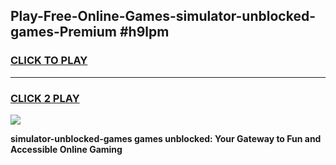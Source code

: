 
## Play-Free-Online-Games-simulator-unblocked-games-Premium #h9lpm
<h3>
<a href="https://premium.freeplayer.one?title=simulator-unblocked-games&ref=8M">CLICK TO PLAY</a></h3>
<hr>

<h3>
<a href="https://premium.freeplayer.one?title=simulator-unblocked-games&ref=8M">CLICK 2 PLAY</a>
  
</h3>

<a href="https://premium.freeplayer.one?title=simulator-unblocked-games&ref=8M"><img src="https://clearcache.store/games.png"></a>


**simulator-unblocked-games games unblocked: Your Gateway to Fun and Accessible Online Gaming**
